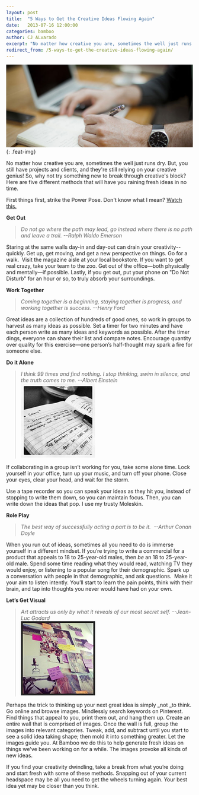 ```yaml
---
layout: post
title:  "5 Ways to Get the Creative Ideas Flowing Again"
date:   2013-07-16 12:00:00
categories: bamboo 
author: CJ ALvarado
excerpt: "No matter how creative you are, sometimes the well just runs dry. But, you still have projects and clients, and they're still relying on your creative genius!"
redirect_from: /5-ways-to-get-the-creative-ideas-flowing-again/
---
```


![Creative Gravity](/images/posts/5-Ways-to.jpg){: .feat-img}

No matter how creative you are, sometimes the well just runs dry. But, you still have projects and clients, and they're still relying on your creative genius! So, why not try something new to break through creative's block? Here are five different methods that will have you raining fresh ideas in no time.

First things first, strike the Power Pose. Don't know what I mean? [Watch this.](http://www.ted.com/talks/amy_cuddy_your_body_language_shapes_who_you_are.html)

**Get Out**

> _Do not go where the path may lead, go instead where there is no path and leave a trail. --Ralph Waldo Emerson_

Staring at the same walls day-in and day-out can drain your creativity--quickly. Get up, get moving, and get a new perspective on things. Go for a walk.  Visit the magazine aisle at your local bookstore. If you want to get real crazy, take your team to the zoo. Get out of the office—both physically and mentally—if possible. Lastly, if you get out, put your phone on "Do Not Disturb" for an hour or so, to truly absorb your surroundings.

**Work Together**

> _Coming together is a beginning, staying together is progress, and working together is success. --Henry Ford_

Great ideas are a collection of hundreds of good ones, so work in groups to harvest as many ideas as possible. Set a timer for two minutes and have each person write as many ideas and keywords as possible. After the timer dings, everyone can share their list and compare notes. Encourage quantity over quality for this exercise—one person’s half-thought may spark a fire for someone else.

**Do it Alone**

> _I think 99 times and find nothing. I stop thinking, swim in silence, and the truth comes to me. --Albert Einstein_  
![book](/images/posts/book-5-ways.jpg)

If collaborating in a group isn’t working for you, take some alone time. Lock yourself in your office, turn up your music, and turn off your phone. Close your eyes, clear your head, and wait for the storm.

Use a tape recorder so you can speak your ideas as they hit you, instead of stopping to write them down, so you can maintain focus. Then, you can write down the ideas that pop. I use my trusty Moleskin.

**Role Play**

> _The best way of successfully acting a part is to be it.  --Arthur Conan Doyle_

When you run out of ideas, sometimes all you need to do is immerse yourself in a different mindset. If you’re trying to write a commercial for a product that appeals to 18 to 25-year-old males, then _be_ an 18 to 25-year-old male. Spend some time reading what they would read, watching TV they would enjoy, or listening to a popular song for their demographic. Spark up a conversation with people in that demographic, and ask questions.  Make it your aim to listen intently. You’ll start to learn the pain points, think with their brain, and tap into thoughts you never would have had on your own.

**Let’s Get Visual**

> _Art attracts us only by what it reveals of our most secret self. --Jean-Luc Godard_  
![wall](/images/posts/wall-5-ways.jpg)

Perhaps the trick to thinking up your next great idea is simply _not _to think. Go online and browse images. Mindlessly search keywords on Pinterest. Find things that appeal to you, print them out, and hang them up. Create an entire wall that is comprised of images. Once the wall is full, group the images into relevant categories. Tweak, add, and subtract until you start to see a solid idea taking shape; then mold it into something greater. Let the images guide you. At Bamboo we do this to help generate fresh ideas on things we've been working on for a while. The images provoke all kinds of new ideas.

If you find your creativity dwindling, take a break from what you’re doing and start fresh with some of these methods. Snapping out of your current headspace may be all you need to get the wheels turning again. Your best idea yet may be closer than you think.

 